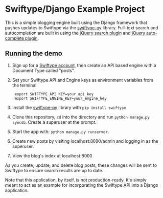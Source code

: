 # Swiftype/Django Example Project

This is a simple blogging engine built using the Django framework that pushes updates to Swiftype via the [swiftype-py](http://github.com/swiftype/swiftype-py) library. Full-text search and autocompletion are built in using the [jQuery search plugin](https://github.com/swiftype/swiftype-autocomplete-jquery) and [jQuery auto-complete plugin](https://github.com/swiftype/swiftype-search-jquery).

## Running the demo

1. Sign up for a [Swiftype account](http://swiftype.com/), then create an API based engine with a Document Type called "posts".
2. Set your Swiftype API and Engine keys as environment variables from the terminal:
    
        export SWIFTYPE_API_KEY=your_api_key
        export SWIFTYPE_ENGINE_KEY=your_engine_key

3. Install the [swiftype-py](http://github.com/swiftype/swiftype-py) library with `pip install swiftype`
4. Clone this repository, `cd` into the directory and run `python manage.py syncdb`. Create a superuser at the prompt.
5. Start the app with: `python manage.py runserver`.
6. Create new posts by visiting localhost:8000/admin and logging in as the superuser.
7. View the blog's index at localhost:8000

As you create, update, and delete blog posts, these changes will be sent to Swiftype to ensure search results are up to date.

Note that this application, by itself, is not production-ready. It's simply meant to act as an example for incorporating the Swiftype API into a Django application.

